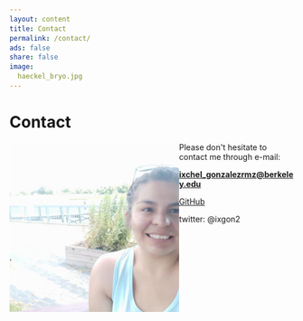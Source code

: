 ```yaml
---
layout: content
title: Contact
permalink: /contact/
ads: false
share: false
image:
  haeckel_bryo.jpg
---
```


# Contact
<img align="left" width="300" height="300" src="images/Ixchel.jpg">

Please don't hesitate to contact me through  e-mail: 

**ixchel_gonzalezrmz@berkeley.edu** 

[GitHub](https://github.com/ixchelgzlzr)

twitter: @ixgon2
